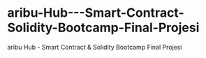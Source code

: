 # aribu-Hub---Smart-Contract-Solidity-Bootcamp-Final-Projesi
aribu Hub - Smart Contract &amp; Solidity Bootcamp  Final Projesi 
